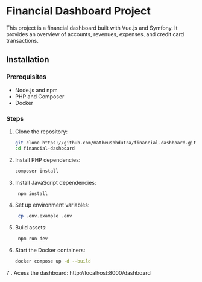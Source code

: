 # Financial Dashboard Project

This project is a financial dashboard built with Vue.js and Symfony. It provides an overview of accounts, revenues, expenses, and credit card transactions.

## Installation

### Prerequisites

- Node.js and npm
- PHP and Composer
- Docker

### Steps

1. Clone the repository:
   ```sh
   git clone https://github.com/matheusbbdutra/financial-dashboard.git
   cd financial-dashboard

2. Install PHP dependencies:
    ```sh
    composer install

3. Install JavaScript dependencies:
   ```sh
    npm install
4. Set up environment variables:
   ```sh
    cp .env.example .env
   
5. Build assets:  
   ```sh
    npm run dev
6. Start the Docker containers:
   ```sh
   docker compose up -d --build

7 . Acess the dashboard: http://localhost:8000/dashboard

